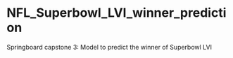 # NFL_Superbowl_LVI_winner_prediction
Springboard capstone 3: Model to predict the winner of Superbowl LVI
